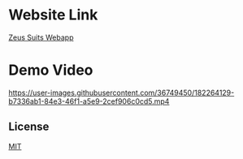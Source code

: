 # Website Link 
[Zeus Suits Webapp](https://jmathtech.github.io/zeus-suits-shop/)

# Demo Video
https://user-images.githubusercontent.com/36749450/182264129-b7336ab1-84e3-46f1-a5e9-2cef906c0cd5.mp4

## License

[MIT](https://rem.mit-license.org/)


